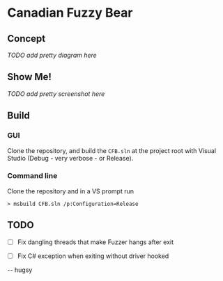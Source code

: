 # Canadian Fuzzy Bear

## Concept

_TODO add pretty diagram here_

## Show Me!

_TODO add pretty screenshot here_


## Build

### GUI

Clone the repository, and build the `CFB.sln` at the project root with Visual Studio (Debug - very verbose - or Release).



### Command line

Clone the repository and in a VS prompt run

```
> msbuild CFB.sln /p:Configuration=Release
```


## TODO

 
 - [ ] Fix dangling threads that make Fuzzer hangs after exit
 - [ ] Fix C# exception when exiting without driver hooked
 

-- hugsy
